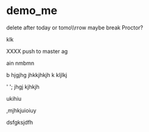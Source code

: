 # demo_me
delete after today or tomo\\\rrow maybe break Proctor?



klk

XXXX push to master ag

ain nmbmn





b hjgjhg jhkkjhkjh k
kljlkj

'
';
jhgj
kjhkjh









ukihiu



,mjhkjuioiuy


dsfgksjdfh
